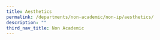 ```yaml
---
title: Aesthetics
permalink: /departments/non-academic/non-ip/aesthetics/
description: ""
third_nav_title: Non Academic
---
```

